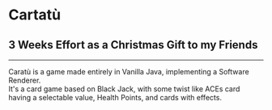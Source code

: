 # Cartatù
## 3 Weeks Effort as a Christmas Gift to my Friends
---
Caratù is a game made entirely in Vanilla Java, implementing a Software Renderer.  
It's a card game based on Black Jack, with some twist like ACEs card having a selectable value, Health Points, and cards with effects. 
